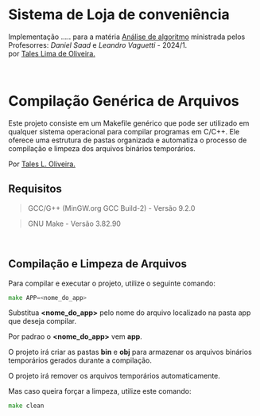 # **Sistema de Loja de conveniência**
Implementação ..... para a matéria
[Análise de algoritmo](https://danielsaad.com/analise-de-algoritmos/) ministrada pelos Profesorres: _Daniel Saad_ e _Leandro Vaguetti_ - 2024/1.\
por [Tales Lima de Oliveira.](https://github.com/TalesLimaOliveira)

<br/>

# Compilação Genérica de Arquivos
Este projeto consiste em um Makefile genérico que pode ser utilizado em qualquer sistema operacional para compilar programas em C/C++. Ele oferece uma estrutura de pastas organizada e automatiza o processo de compilação e limpeza dos arquivos binários temporários.

Por [Tales L. Oliveira.](https://github.com/TalesLimaOliveira)

## Requisitos
> GCC/G++ (MinGW.org GCC Build-2) - Versão 9.2.0

> GNU Make - Versão 3.82.90

<br>

## Compilação e Limpeza de Arquivos

Para compilar e executar o projeto, utilize o seguinte comando:

```go
make APP=<nome_do_app>
```

Substitua **<nome_do_app>** pelo nome do arquivo localizado na pasta app que deseja compilar.

Por padrao o **<nome_do_app>** vem **app**.

O projeto irá criar as pastas **bin** e **obj** para armazenar os arquivos binários temporários gerados durante a compilação.

O projeto irá remover os arquivos temporários automaticamente.

Mas caso queira forçar a limpeza, utilize este comando:

```go
make clean
```
